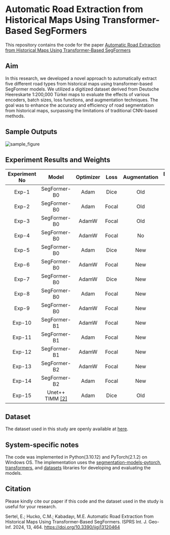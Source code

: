 # Automatic Road Extraction from Historical Maps Using Transformer-Based SegFormers
This repository contains the code for the paper [Automatic Road Extraction from Historical Maps Using Transformer-Based SegFormers](https://www.mdpi.com/2220-9964/13/12/464)

Aim
---------------------

In this research, we developed a novel approach to automatically extract five different road types from historical maps using transformer-based SegFormer models. We utilized a digitized dataset derived from Deutsche Heereskarte 1:200,000 Türkei maps to evaluate the effects of various encoders, batch sizes, loss functions, and augmentation techniques. The goal was to enhance the accuracy and efficiency of road segmentation from historical maps, surpassing the limitations of traditional CNN-based methods.

Sample Outputs
---------------------
![sample_figure](https://github.com/user-attachments/assets/224ad592-bb67-47c7-97c8-ff6a915804b0)


Experiment Results and Weights
---------------------

| Experiment No  |       Model       | Optimizer   |  Loss  | Augmentation   |  Batch Size  |  Precision  |   Recall  |  F1 Score  |   IoU  |  Weights  |  Notebook |
|:--------------:|:-----------------:|:-----------:|:------:|:--------------:|:------------:|:-----------:|:---------:|:----------:|:------:|:---------:|:---------:|
|     Exp-1      |    SegFormer-B0   |    Adam     |  Dice  |      Old       |      16      |    0.6031   |   0.7043  |    0.6490  | 0.4807 | [Download](https://drive.google.com/file/d/1kGyaS1mYwsMZoop0rLMZrYLVZhOQbf53/view?usp=sharing)| [Notebook](experiments/exp-1.ipynb)
|     Exp-2      |    SegFormer-B0   |    Adam     |  Focal |      Old       |      16      |    0.6876   |   0.5579  |    0.6158  | 0.4455 | [Download](https://drive.google.com/file/d/1hGvj3WeG86YW45F__9b9_9dfijBHkkS7/view?usp=sharing)| [Notebook](experiments/exp-2.ipynb)
|     Exp-3      |    SegFormer-B0   |   AdamW     |  Focal |      Old       |      16      |    0.6605   |   0.5932  |    0.6242  | 0.4547 | [Download](https://drive.google.com/file/d/1YAKRhm2yk9MJ4dzGJQuyaxMMbkM17Mzw/view?usp=sharing)| [Notebook](experiments/exp-3.ipynb)
|     Exp-4      |    SegFormer-B0   |   AdamW     |  Focal |      No        |      16      |    0.6751   |   0.6780  |    0.6756  | 0.5110 | [Download](https://drive.google.com/file/d/1wom2dvOfiqdTH6CCnP94CiGq87ZmfacY/view?usp=sharing)| [Notebook](experiments/exp-4.ipynb)
|     Exp-5      |    SegFormer-B0   |    Adam     |  Dice  |      New       |      16      |    0.6293   |   0.7203  |    0.6697  | 0.5053 | [Download](https://drive.google.com/file/d/1l1wKY53ZPs0zwGYWhyRWy9Nkrt-vzWOF/view?usp=sharing)| [Notebook](experiments/exp-5.ipynb)
|     Exp-6      |    SegFormer-B0   |   AdamW     |  Focal |      New       |      16      |    0.7057   |   0.6675  |    0.6853  | 0.5216 | [Download](https://drive.google.com/file/d/1mviJYHOvYNcN5DjLgptrXz_zKVVBgdKU/view?usp=sharing)| [Notebook](experiments/exp-6.ipynb)
|     Exp-7      |    SegFormer-B0   |   AdamW     |  Dice  |      New       |      16      |    0.6668   |   0.6901  |    0.6780  | 0.5136 | [Download](https://drive.google.com/file/d/17580lyBjPzWm5xl_ai9A3zqZ-kixyA2a/view?usp=sharing)| [Notebook](experiments/exp-7.ipynb)
|     Exp-8      |    SegFormer-B0   |    Adam     |  Focal |      New       |      16      |    0.6966   |   0.6831  |    0.6889  | 0.5259 | [Download](https://drive.google.com/file/d/1fPcXRnwVP74-6RX0L7m9AOlruJHHQZ4N/view?usp=sharing)| [Notebook](experiments/exp-8.ipynb)
|     Exp-9      |    SegFormer-B0   |   AdamW     |  Focal |      New       |       8      |    0.7015   |   0.6434  |    0.6717  | 0.5067 | [Download](https://drive.google.com/file/d/1c4laoVCApKi2jjNMkBzQvQT-z5xgaDjr/view?usp=sharing)| [Notebook](experiments/exp-9.ipynb)
|    Exp-10      |    SegFormer-B1   |   AdamW     |  Focal |      New       |      16      |    0.6928   |   0.6886  |    0.6905  | 0.5279 | [Download](https://drive.google.com/file/d/1MuKlt5RXcX-x7fq9JNeVfH3UZm7BiZOu/view?usp=sharing)| [Notebook](experiments/exp-10.ipynb)
|    Exp-11      |    SegFormer-B1   |    Adam     |  Focal |      New       |      16      |    0.6822   |   0.6956  |    0.6878  | 0.5251 | [Download](https://drive.google.com/file/d/1Q6OOn5hMB4cskH09o72B3MeBiD_9cgED/view?usp=sharing)| [Notebook](experiments/exp-11.ipynb)
|    Exp-12      |    SegFormer-B1   |   AdamW     |  Focal |      New       |       8      |    0.6842   |   0.6485  |    0.6632  | 0.4988 | [Download](https://drive.google.com/file/d/1ovCPeE5iI9vlNaT6lnoVX1EjgKjucfSO/view?usp=sharing)| [Notebook](experiments/exp-12.ipynb)
|    Exp-13      |    SegFormer-B2   |   AdamW     |  Focal |      New       |       8      |    0.6893   |   0.6960  |    0.6920  | 0.5297 | [Download](https://drive.google.com/file/d/1sDuFbgL--3NIKww84AwVDEt-Ylw0-SKw/view?usp=sharing)| [Notebook](experiments/exp-13.ipynb)
|    Exp-14      |    SegFormer-B2   |    Adam     |  Focal |      New       |       8      |    0.7061   |   0.6974  |    0.7017  | 0.5411 | [Download](https://drive.google.com/file/d/1nCRrwshORyxXxZtp0r2iZofEihj9SO_o/view?usp=sharing)| [Notebook](experiments/exp-14.ipynb)
|    Exp-15      |  Unet++ TIMM [[2]](https://ieeexplore.ieee.org/document/9882054)  |    Adam     |  Dice  |      Old       |      16      |    0.5141   |   0.6970  |    0.5772  | 0.4199 | [Download](https://drive.google.com/file/d/1D1uozmGI-fPKwCAE-HwsY-u1oxcBBsuw/view?usp=sharing)| [Reference](https://ieeexplore.ieee.org/document/9882054)

Dataset
---------------------
The dataset used in this study are openly available at [here](https://urbanoccupations.ku.edu.tr/historical-road-types-for-turkey-1940s).

System-specific notes
---------------------
The code was implemented in Python(3.10.12) and PyTorch(2.1.2) on Windows OS. The implementation uses the [segmentation-models-pytorch](https://github.com/qubvel-org/segmentation_models.pytorch), [transformers](https://github.com/huggingface/transformers), and [datasets](https://github.com/huggingface/datasets) libraries for developing and evaluating the models.


Citation
---------------------
Please kindly cite our paper if this code and the dataset used in the study is useful for your research.

Sertel, E.; Hucko, C.M.; Kabadayı, M.E. Automatic Road Extraction from Historical Maps Using Transformer-Based SegFormers. ISPRS Int. J. Geo-Inf. 2024, 13, 464. https://doi.org/10.3390/ijgi13120464
